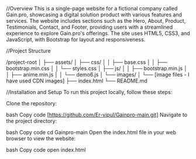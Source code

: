 //Overview
This is a single-page website for a fictional company called Gain.pro, showcasing a digital solution product with various features and services. The website includes sections such as the Hero, About, Product, Testimonials, Contact, and Footer, providing users with a streamlined experience to explore Gain.pro's offerings. The site uses HTML5, CSS3, and JavaScript, with Bootstrap for layout and responsiveness.

//Project Structure

/project-root
│
├── assets/
│   ├── css/
│   │   ├── base.css
│   │   ├── bootstrap.min.css
│   │   └── styles.css
│   ├── js/
│   │   ├── bootstrap.min.js
│   │   ├── anime.min.js
│   │   └── demo6.js
│   └── images/
│       └── [image files - I have used CDN images]
├── index.html
└── README.md

//Installation and Setup
To run this project locally, follow these steps:

Clone the repository:

bash
Copy code
[https://github.com/Er-vipul/Gainpro-main.git]
Navigate to the project directory:

bash
Copy code
cd Gainpro-main
Open the index.html file in your web browser to view the website:

bash
Copy code
open index.html
